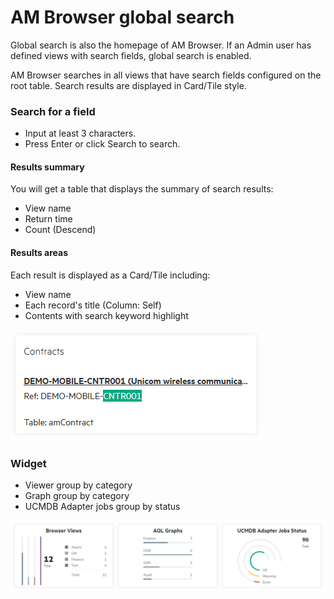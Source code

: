 # AM Browser global search

Global search is also the homepage of AM Browser. If an Admin user has defined views with search fields, global search is enabled.

AM Browser searches in all views that have search fields configured on the root table. Search results are displayed in Card/Tile style.

### Search for a field
- Input at least 3 characters.
- Press Enter or click Search to search.

#### Results summary
You will get a table that displays the summary of search results:

- View name
- Return time
- Count (Descend)

#### Results areas
Each result is displayed as a Card/Tile including: 
- View name
- Each record's title (Column: Self)
- Contents with search keyword highlight

![Card](img/card.png)

### Widget

- Viewer group by category
- Graph group by category
- UCMDB Adapter jobs group by status

![Widgets](img/widgets.png)